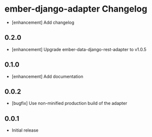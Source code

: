 ember-django-adapter Changelog
==============================

* [enhancement] Add changelog

0.2.0
-----

* [enhancement] Upgrade ember-data-django-rest-adapter to v1.0.5

0.1.0
-----

* [enhancement] Add documentation

0.0.2
-----

* [bugfix] Use non-minified production build of the adapter

0.0.1
-----

* Initial release
